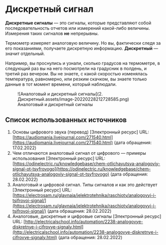 # Дискретный сигнал

**Дискретные сигналы** — это сигналы, которые представляют собой последовательность отчетов или измерений какой-либо величины. Измерения таких сигналов **не** непрерывны.

Термометр измеряет аналоговую величину. Но вы, фактически следя за его показаниями, получаете дискретную информацию. **Дискретный** — значит отдельный.

Например, вы проснулись и узнали, сколько градусов на термометре, в следующий раз вы на него посмотрели на градусник в полдень, и третий раз вечером. Вы не знаете, с какой скоростью изменялась температура, равномерно, или резким скачком, вы знаете только данные в тот момент времени, который наблюдали.

<figure markdown>
  ![Аналоговый и дискретный сигналы](2. Дискретный.assets/image-20220228212728585.png)
  <figcaption>Аналоговый и дискретный сигналы</figcaption>
</figure>

## Список использованных источников

1. Основы цифрового звука (перевод) [Электронный ресурс] URL: [https://audiomania.livejournal.com/271540.html](https://audiomania.livejournal.com/271540.html) (дата обращения: 17.02.2022)
1. Чем отличаются аналоговый сигнал от цифрового — примеры использования [Электронный ресурс] URL: [https://odinelectric.ru/knowledgebase/chem-otlichayutsya-analogoviy-signal-ot-tsyfrovogo](https://odinelectric.ru/knowledgebase/chem-otlichayutsya-analogoviy-signal-ot-tsyfrovogo) (дата обращения: 28.02.2022)
1. Аналоговый и цифровой сигнал. Типы сигналов и как это действует [Электронный ресурс] URL: [https://electrosam.ru/glavnaja/jelektrotehnika/raschjoty/analogovyi-i-tsifrovoi-signal/](https://electrosam.ru/glavnaja/jelektrotehnika/raschjoty/analogovyi-i-tsifrovoi-signal/) (дата обращения: 28.02.2022)
1. Аналоговые, дискретные и цифровые сигналы [Электронный ресурс] URL: [http://electricalschool.info/automation/2238-analogovye-diskretnye-i-cifrovye-signaly.html](http://electricalschool.info/automation/2238-analogovye-diskretnye-i-cifrovye-signaly.html) (дата обращения: 28.02.2022)
